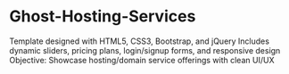 # Ghost-Hosting-Services
Template designed with HTML5, CSS3, Bootstrap, and jQuery Includes dynamic sliders, pricing plans, login/signup forms, and responsive design Objective: Showcase hosting/domain service offerings with clean UI/UX
